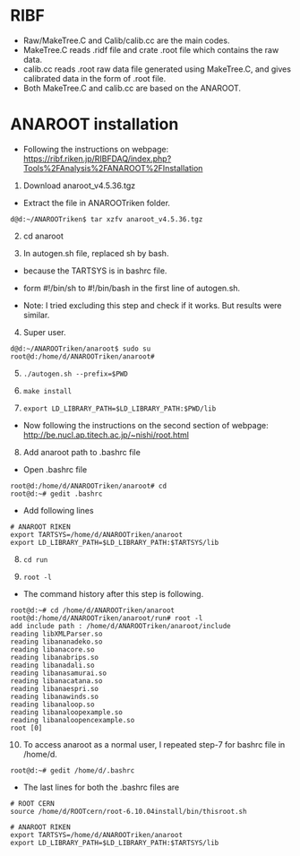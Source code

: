 # RIBF

- Raw/MakeTree.C and Calib/calib.cc are the main codes.
- MakeTree.C reads .ridf file and crate .root file which contains the raw data.
- calib.cc reads .root raw data file generated using MakeTree.C, and gives calibrated data in the form of .root file.
- Both MakeTree.C and calib.cc are based on the ANAROOT.

# ANAROOT installation

- Following the instructions on webpage: https://ribf.riken.jp/RIBFDAQ/index.php?Tools%2FAnalysis%2FANAROOT%2FInstallation

1. Download anaroot_v4.5.36.tgz
- Extract the file in ANAROOTriken folder.
```
d@d:~/ANAROOTriken$ tar xzfv anaroot_v4.5.36.tgz
```

2. cd anaroot

3. In autogen.sh file, replaced sh by bash.
- because the TARTSYS is in bashrc file.
- form #!/bin/sh to #!/bin/bash in the first line of autogen.sh.

- Note: I tried excluding this step and check if it works. But results were similar.

4. Super user.
```
d@d:~/ANAROOTriken/anaroot$ sudo su
root@d:/home/d/ANAROOTriken/anaroot# 
```

5. `./autogen.sh --prefix=$PWD`

6. `make install`

7. `export LD_LIBRARY_PATH=$LD_LIBRARY_PATH:$PWD/lib`


- Now following the instructions on the second section of webpage: http://be.nucl.ap.titech.ac.jp/~nishi/root.html

8. Add anaroot path to .bashrc file
- Open .bashrc file
```
root@d:/home/d/ANAROOTriken/anaroot# cd
root@d:~# gedit .bashrc 
```
- Add following lines
```
# ANAROOT RIKEN
export TARTSYS=/home/d/ANAROOTriken/anaroot
export LD_LIBRARY_PATH=$LD_LIBRARY_PATH:$TARTSYS/lib
```

8. `cd run`

9. `root -l`
- The command history after this step is following.
```
root@d:~# cd /home/d/ANAROOTriken/anaroot
root@d:/home/d/ANAROOTriken/anaroot/run# root -l
add include path : /home/d/ANAROOTriken/anaroot/include
reading libXMLParser.so
reading libananadeko.so
reading libanacore.so
reading libanabrips.so
reading libanadali.so
reading libanasamurai.so
reading libanacatana.so
reading libanaespri.so
reading libanawinds.so
reading libanaloop.so
reading libanaloopexample.so
reading libanaloopencexample.so
root [0] 
```

10. To access anaroot as a normal user, I repeated step-7 for bashrc file in /home/d.
```
root@d:~# gedit /home/d/.bashrc
```
- The last lines for both the .bashrc files are
```
# ROOT CERN
source /home/d/ROOTcern/root-6.10.04install/bin/thisroot.sh 

# ANAROOT RIKEN
export TARTSYS=/home/d/ANAROOTriken/anaroot
export LD_LIBRARY_PATH=$LD_LIBRARY_PATH:$TARTSYS/lib
```
